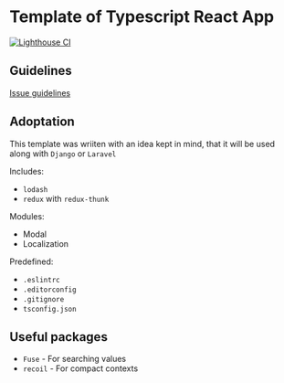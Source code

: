 # Template of Typescript React App

[![Lighthouse CI](https://github.com/codepandoradev/etukk-frontend/actions/workflows/Lighthouse.yml/badge.svg?event=deployment_status)](https://github.com/codepandoradev/etukk-frontend/actions/workflows/Lighthouse.yml)

## Guidelines

[Issue guidelines](https://github.com/FrameMuse/issue-guidelines)

## Adoptation

This template was wriiten with an idea kept in mind, that it will be used along with `Django` or `Laravel`

Includes:

- `lodash`
- `redux` with `redux-thunk`

Modules:

- Modal
- Localization

Predefined:

- `.eslintrc`
- `.editorconfig`
- `.gitignore`
- `tsconfig.json`

## Useful packages

- `Fuse` - For searching values
- `recoil` - For compact contexts

